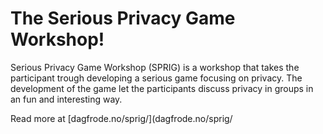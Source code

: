 # The Serious Privacy Game Workshop!

Serious Privacy Game Workshop (SPRIG) is a workshop that takes the participant trough developing a serious game focusing on privacy. The development of the game let the participants discuss privacy in groups in an fun and interesting way.

Read more at [dagfrode.no/sprig/](dagfrode.no/sprig/
